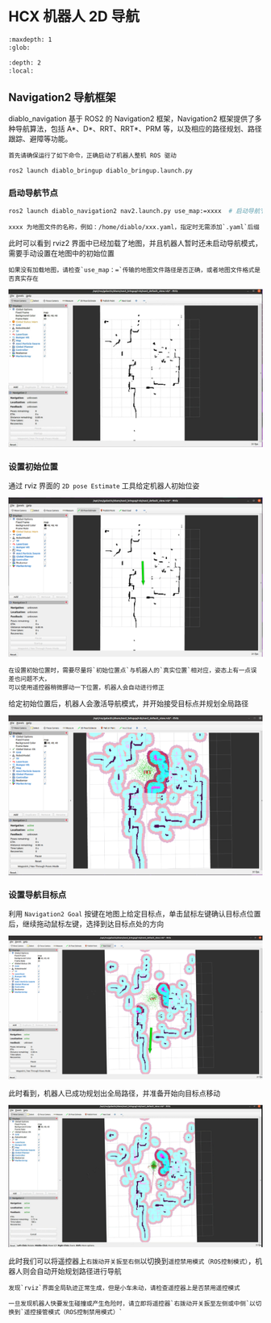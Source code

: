 # HCX 机器人 2D 导航

```{toctree}
:maxdepth: 1
:glob:
```

```{contents} Contents
:depth: 2
:local:
```

## Navigation2 导航框架

diablo_navigation 基于 ROS2 的 Navigation2 框架，Navigation2 框架提供了多种导航算法，包括 A*、D*、RRT、RRT*、PRM 等，以及相应的路径规划、路径跟踪、避障等功能。

```{note}
首先请确保运行了如下命令，正确启动了机器人整机 ROS 驱动
```

```bash
ros2 launch diablo_bringup diablo_bringup.launch.py
```

### 启动导航节点

```bash
ros2 launch diablo_navigation2 nav2.launch.py use_map:=xxxx  # 启动导航节点，并指定地图文件
```

```{note}
xxxx 为地图文件的名称，例如：/home/diablo/xxx.yaml，指定时无需添加`.yaml`后缀
```

此时可以看到 rviz2 界面中已经加载了地图，并且机器人暂时还未启动导航模式，需要手动设置在地图中的初始位置

```{note}
如果没有加载地图，请检查`use_map：=`传输的地图文件路径是否正确，或者地图文件格式是否真实存在
```

![](../../_static/nav_init.png)

### 设置初始位置

通过 rviz 界面的 `2D pose Estimate` 工具给定机器人初始位姿

![](../../_static/nav_2d_pose_estimate.png)

```{tip}
在设置初始位置时，需要尽量将`初始位置点`与机器人的`真实位置`相对应，姿态上有一点误差也问题不大，
可以使用遥控器稍微挪动一下位置，机器人会自动进行修正
```

给定初始位置后，机器人会激活导航模式，并开始接受目标点并规划全局路径

![](../../_static/nav_inited.png)

### 设置导航目标点

利用 `Navigation2 Goal` 按键在地图上给定目标点，单击鼠标左键确认目标点位置后，继续拖动鼠标左键，选择到达目标点处的方向

![](../../_static/nav_set_2d_nav_goal_ready.png)

此时看到，机器人已成功规划出全局路径，并准备开始向目标点移动

![](../../_static/nav_set_2d_nav_goal.png)

此时我们可以将遥控器上`右拨动开关扳至右侧`以切换到`遥控禁用模式（ROS控制模式）`，机器人则会自动开始规划路径进行导航

```{tip}
发现`rviz`界面全局轨迹正常生成，但是小车未动，请检查遥控器上是否禁用遥控模式
```

```{note}
一旦发现机器人快要发生碰撞或产生危险时，请立即将遥控器`右拨动开关扳至左侧或中侧`以切换到`遥控接管模式（ROS控制禁用模式）`
```